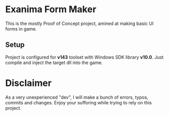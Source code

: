 # Exanima Form Maker
This is the mostly Proof of Concept project, amined at making basic UI forms in game. 

## Setup
Project is configured for **v143** toolset with Windows SDK library **v10.0**.
Just compile and inject the target dll into the game.

# Disclaimer
As a very unexperienced "dev", I will make a bunch of errors, typos, commits and changes.
Enjoy your sufforing while trying to rely on this project.